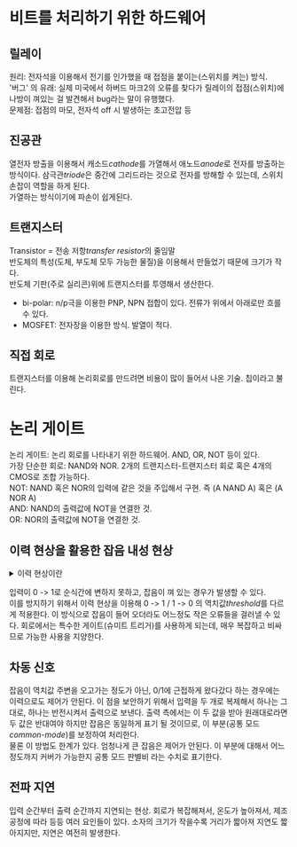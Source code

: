 # 비트를 처리하기 위한 하드웨어

## 릴레이

원리: 전자석을 이용해서 전기를 인가했을 때 접점을 붙이는(스위치를 켜는) 방식.  
'버그' 의 유래: 실제 미국에서 하버드 마크2의 오류를 찾다가 릴레이의 접점(스위치)에 나방이 껴있는 걸 발견해서 bug라는 말이 유행했다.  
문제점: 접점의 마모, 전자석 off 시 발생하는 초고전압 등

## 진공관

열전자 방출을 이용해서 캐소드*cathode*를 가열해서 애노드*anode*로 전자를 방출하는 방식이다. 삼극관*triode*은 중간에 그리드라는 것으로 전자를 방해할 수 있는데, 스위치 손잡이 역할을 하게 된다.  
가열하는 방식이기에 파손이 쉽게된다.

## 트랜지스터

Transistor = 전송 저항*transfer resistor*의 줄임말  
반도체의 특성(도체, 부도체 모두 가능한 물질)을 이용해서 만들었기 때문에 크기가 작다.  
반도체 기판(주로 실리콘)위에 트랜지스터를 투영해서 생산한다.

- bi-polar: n/p극을 이용한 PNP, NPN 접합이 있다. 전류가 위에서 아래로만 흐를 수 있다.
- MOSFET: 전자장을 이용한 방식. 발열이 적다.

## 직접 회로

트랜지스터를 이용해 논리회로를 만드려면 비용이 많이 들어서 나온 기술. 칩이라고 불린다.

# 논리 게이트

논리 게이트: 논리 회로를 나타내기 위한 하드웨어. AND, OR, NOT 등이 있다.  
가장 단순한 회로: NAND와 NOR. 2개의 트랜지스터-트랜지스터 회로 혹은 4개의 CMOS로 조합 가능하다.  
NOT: NAND 혹은 NOR의 입력에 같은 것을 주입해서 구현. 즉 (A NAND A) 혹은 (A NOR A)  
AND: NAND의 출력값에 NOT을 연결한 것.  
OR: NOR의 출력값에 NOT을 연결한 것.

## 이력 현상을 활용한 잡음 내성 현상

<details>

<summary>이력 현상이란</summary>

과거의 이력에 따라 달라진다는 뜻.

</details>

입력이 0 -> 1로 순식간에 변하지 못하고, 잡음이 껴 있는 경우가 발생할 수 있다.  
이를 방지하기 위해서 이력 현상을 이용해 0 -> 1 / 1 -> 0 의 역치값*threshold*를 다르게 적용한다. 이 방식으로 잡음이 들어 오더라도 어느정도 작은 오류들을 걸러낼 수 있다.
회로에서는 특수한 게이트(슈미트 트리거)를 사용하게 되는데, 매우 복잡하고 비싸므로 가능한 사용을 지양한다.

## 차동 신호

잡음이 역치값 주변을 오고가는 정도가 아닌, 0/1에 근접하게 왔다갔다 하는 경우에는 이력으로도 제어가 안된다. 이 점을 보안하기 위해서 입력을 두 개로 복제해서 하나는 그대로, 하나는 반전시켜서 출력으로 보낸다. 출력 측에서는 이 두 값을 받아 원래대로라면 두 값은 반대여야 하지만 잡음은 동일하게 표기 될 것이므로, 이 부분(공통 모드*common-mode*)를 보정하여 처리한다.  
물론 이 방법도 한계가 있다. 엄청나게 큰 잡음은 제어가 안된다. 이 부분에 대해서 어느정도까지 커버가 가능한지 공통 모드 판별비 라는 수치로 표기한다.

## 전파 지연

입력 순간부터 출력 순간까지 지연되는 현상. 회로가 복잡해져서, 온도가 높아져서, 제조 공정에 따라 등등 여러 요인들이 있다. 소자의 크기가 작을수록 거리가 짧아져 지연도 짧아지지만, 지연은 여전히 발생한다.
